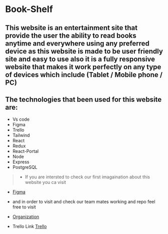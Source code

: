 # Book-Shelf

## This website is an entertainment site that provide the user the ability to read books anytime and everywhere using any preferred device as this website is made to be user friendly site and easy to use also it is a fully responsive website that makes it work perfectly on any type of devices which include (Tablet / Mobile phone / PC)

## The technologies that been used for this website are:

+ Vs code
+ Figma
+ Trello
+ Tailwind
+ React
+ Redux
+ React-Portal
+ Node
+ Express
+ PostgreSQL


>* If you are intersted to check our first imagaination about this website you ca visit
+ [Figma](https://www.figma.com/file/0xnGkIcWU8fqmbKWcLkupe/Untitled?type=design&node-id=0-1&mode=design&t=bRibJG6IjsEUODbE-0)

+  and in order to visit and check our team mates working and repo feel free to visit
+ [Organization](https://github.com/EntertainmentG4/inked-imagination-stories)


+ Trello Link [Trello](https://trello.com/b/feyexFSy/inked-imagination-stories)